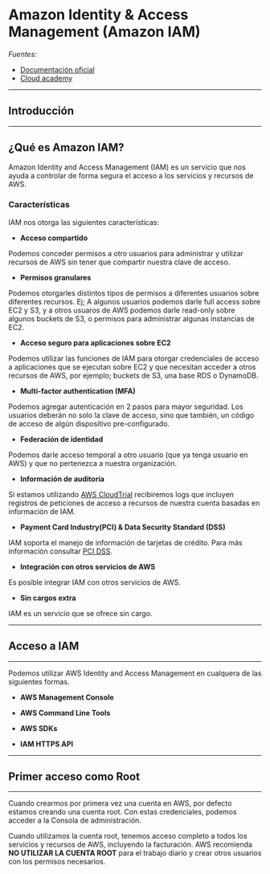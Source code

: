 Amazon Identity & Access Management (Amazon IAM)
===

*Fuentes:*
- [Documentación oficial](https://aws.amazon.com/iam)
- [Cloud academy](https://cloudacademy.com/amazon-web-services/overview-of-aws-identity-and-access-management-iam-course/)

---
## Introducción
---
¿Qué es Amazon IAM?      
---
Amazon Identity and Access Management (IAM) es un servicio que nos ayuda a controlar de forma segura el acceso a los servicios y recursos de AWS. 

### Características

IAM nos otorga las siguientes características:

* **Acceso compartido**

Podemos conceder permisos a otro usuarios para administrar y utilizar recursos de AWS sin tener que compartir nuestra clave de acceso.

* **Permisos granulares**

Podemos otorgarles distintos tipos de permisos a diferentes usuarios sobre diferentes recursos. Ej; A algunos usuarios podemos darle full access sobre EC2 y S3, y a otros usuaros de AWS podemos darle read-only sobre algunos buckets de S3, o permisos para administrar algunas instancias de EC2.

* **Acceso seguro para aplicaciones sobre EC2**

Podemos utilizar las funciones de IAM para otorgar credenciales de acceso a aplicaciones que se ejecutan sobre EC2 y que necesitan acceder a otros recursos de AWS, por ejemplo; buckets de S3, una base RDS o DynamoDB.

* **Multi-factor authentication (MFA)**

Podemos agregar autenticación en 2 pasos para mayor seguridad. Los usuarios deberán no solo la clave de acceso, sino que también, un código de acceso de algún dispositivo pre-configurado.

* **Federación de identidad**

Podemos darle acceso temporal a otro usuario (que ya tenga usuario en AWS) y que no pertenezca a nuestra organización.

* **Información de auditoría**

Si estamos utilizando [AWS CloudTrial](https://aws.amazon.com/es/cloudtrail/) recibiremos logs que incluyen registros de peticiones de acceso a recursos de nuestra cuenta basadas en información de IAM.

* **Payment Card Industry(PCI) & Data Security Standard (DSS)**

IAM soporta el manejo de información de tarjetas de crédito. Para más información consultar [PCI DSS](https://aws.amazon.com/es/compliance/pci-dss-level-1-faqs/).

* **Integración con otros servicios de AWS**

Es posible integrar IAM con otros servicios de AWS.

* **Sin cargos extra**

IAM es un servicio que se ofrece sin cargo.


---
## Acceso a IAM
---

Podemos utilizar AWS Identity and Access Management en cualquera de las siguientes formas.

* **AWS Management Console**

* **AWS Command Line Tools**

* **AWS SDKs**

* **IAM HTTPS API**


---
## Primer acceso como Root
---

Cuando crearmos por primera vez una cuenta en AWS, por defecto estamos creando una cuenta root. Con estas credenciales, podemos acceder a la Consola de administración.

Cuando utilizamos la cuenta root, tenemos acceso completo a todos los servicios y recursos de AWS, incluyendo la facturación. AWS recomienda **NO UTILIZAR LA CUENTA ROOT** para el trabajo diario y crear otros usuarios con los permisos necesarios.